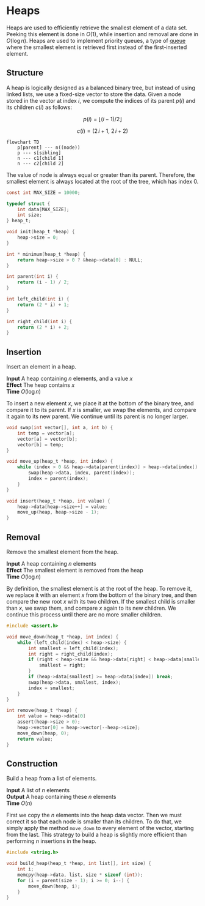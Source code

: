 # Heaps

Heaps are used to efficiently retrieve the smallest element of a data set.
Peeking this element is done in $O(1)$, while insertion and removal are done in
$O(\log{n})$. Heaps are used to implement priority queues, a type of
[queue](./queue.md) where the smallest element is retrieved first instead of the
first-inserted element.


## Structure

A heap is logically designed as a balanced binary tree, but instead of using
linked lists, we use a fixed-size vector to store the data. Given a node stored
in the vector at index $i$, we compute the indices of its parent $p(i)$ and its
children $c(i)$ as follows:

$$p(i) = \lfloor (i - 1) / 2 \rfloor$$

$$c(i) = \left(2 \, i + 1,\: 2 \, i + 2\right)$$

```mermaid
flowchart TD
    p[parent] --- n((node))
    p --- s[sibling]
    n --- c1[child 1]
    n --- c2[child 2]
```

The value of node is always equal or greater than its parent. Therefore, the
smallest element is always located at the root of the tree, which has index 0.

```c
const int MAX_SIZE = 10000;

typedef struct {
    int data[MAX_SIZE];
    int size;
} heap_t;

void init(heap_t *heap) {
    heap->size = 0;
}

int * minimum(heap_t *heap) {
    return heap->size > 0 ? &heap->data[0] : NULL;
}

int parent(int i) {
    return (i - 1) / 2;
}

int left_child(int i) {
    return (2 * i) + 1;
}

int right_child(int i) {
    return (2 * i) + 2;
}
```

## Insertion

Insert an element in a heap.

**Input** A heap containing $n$ elements, and a value $x$ \
**Effect** The heap contains $x$ \
**Time** $O(\log{n})$

To insert a new element $x$, we place it at the bottom of the binary tree, and
compare it to its parent. If $x$ is smaller, we swap the elements, and compare
it again to its new parent. We continue until its parent is no longer larger.

```c
void swap(int vector[], int a, int b) {
    int temp = vector[a];
    vector[a] = vector[b];
    vector[b] = temp;
}

void move_up(heap_t *heap, int index) {
    while (index > 0 && heap->data[parent(index)] > heap->data[index]) {
        swap(heap->data, index, parent(index));
        index = parent(index);
    }
}

void insert(heap_t *heap, int value) {
    heap->data[heap->size++] = value;
    move_up(heap, heap->size - 1);
}
```


## Removal

Remove the smallest element from the heap.

**Input** A heap containing $n$ elements \
**Effect** The smallest element is removed from the heap \
**Time** $O(\log{n})$

By definition, the smallest element is at the root of the heap. To remove it, we
replace it with an element $x$ from the bottom of the binary tree, and then
compare the new root $x$ with its two children. If the smallest child is smaller
than $x$, we swap them, and compare $x$ again to its new children. We continue
this process until there are no more smaller children.

```c
#include <assert.h>

void move_down(heap_t *heap, int index) {
    while (left_child(index) < heap->size) {
        int smallest = left_child(index);
        int right = right_child(index);
        if (right < heap->size && heap->data[right] < heap->data[smallest]) {
            smallest = right;
        }
        if (heap->data[smallest] >= heap->data[index]) break;
        swap(heap->data, smallest, index);
        index = smallest;
    }
}

int remove(heap_t *heap) {
    int value = heap->data[0]
    assert(heap->size > 0);
    heap->vector[0] = heap->vector[--heap->size];
    move_down(heap, 0);
    return value;
}
```


## Construction

Build a heap from a list of elements.

**Input** A list of $n$ elements \
**Output** A heap containing these $n$ elements \
**Time** $O(n)$

First we copy the $n$ elements into the heap data vector. Then we must correct
it so that each node is smaller than its children. To do that, we simply apply
the method `move_down` to every element of the vector, starting from the last.
This strategy to build a heap is slightly more efficient than performing $n$
insertions in the heap.

```c
#include <string.h>

void build_heap(heap_t *heap, int list[], int size) {
    int i;
    memcpy(heap->data, list, size * sizeof (int));
    for (i = parent(size - 1); i >= 0; i--) {
        move_down(heap, i);
    }
}
```
